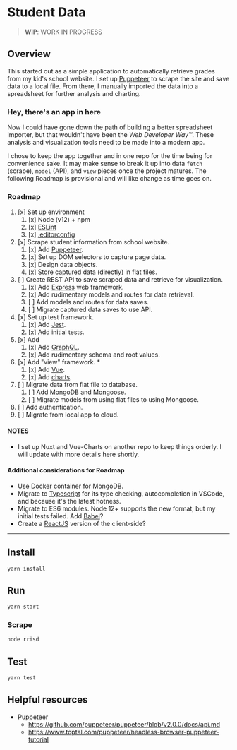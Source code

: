 # Student Data

> **WIP**: WORK IN PROGRESS

## Overview

This started out as a simple application to automatically retrieve grades from my kid's school website. I set up [Puppeteer](https://pptr.dev/) to scrape the site and save data to a local file. From there, I manually imported the data into a spreadsheet for further analysis and charting.

### Hey, there's an app in here

Now I could have gone down the path of building a better spreadsheet importer, but that wouldn't have been the *Web Developer Way™*. These analysis and visualization tools need to be made into a modern app.

I chose to keep the app together and in one repo for the time being for convenience sake. It may make sense to break it up into data `fetch` (scrape), `model` (API), and `view` pieces once the project matures. The following Roadmap is provisional and will like change as time goes on.

### Roadmap

1. [x] Set up environment
   1. [x] Node (v12) + npm
   2. [x] [ESLint](https://eslint.org)
   3. [x] [.editorconfig](https://editorconfig.org)
2. [x] Scrape student information from school website.
   1. [x] Add [Puppeteer](https://pptr.dev/).
   2. [x] Set up DOM selectors to capture page data.
   3. [x] Design data objects.
   4. [x] Store captured data (directly) in flat files.
3. [ ] Create REST API to save scraped data and retrieve for visualization.
   1. [x] Add [Express](https://expressjs.com) web framework.
   2. [x] Add rudimentary models and routes for data retrieval.
   3. [ ] Add models and routes for data saves.
   4. [ ] Migrate captured data saves to use API.
4. [x] Set up test framework.
   1. [x] Add [Jest](https://jestjs.io).
   2. [x] Add initial tests.
5. [x] Add
   1. [x] Add [GraphQL](https://graphql.org/graphql-js/express-graphql/).
   2. [x] Add rudimentary schema and root values.
6. [x] Add "view" framework. *
   1. [x] Add [Vue](https://nuxtjs.org).
   2. [x] Add [charts](https://madewithvuejs.com/charts).
7. [ ] Migrate data from flat file to database.
   1. [ ] Add [MongoDB](https://mongodb.com) and [Mongoose]([https://](https://mongoosejs.com)).
   2. [ ] Migrate models from using flat files to using Mongoose.
8. [ ] Add authentication.
9.  [ ] Migrate from local app to cloud.

#### NOTES

* I set up Nuxt and Vue-Charts on another repo to keep things orderly. I will update with more details here shortly.

#### Additional considerations for Roadmap

* Use Docker container for MongoDB.
* Migrate to [Typescript](https://www.typescriptlang.org) for its type checking, autocompletion in VSCode, and because it's the latest hotness.
* Migrate to ES6 modules. Node 12+ supports the new format, but my initial tests failed. Add [Babel](https://babeljs.io)?
* Create a [ReactJS](https://reactjs.org) version of the client-side?

---

## Install

```sh
yarn install
```

## Run

```sh
yarn start
```

### Scrape

```sh
node rrisd
```

## Test

```sh
yarn test
```

## Helpful resources

* Puppeteer
  * https://github.com/puppeteer/puppeteer/blob/v2.0.0/docs/api.md
  * https://www.toptal.com/puppeteer/headless-browser-puppeteer-tutorial
